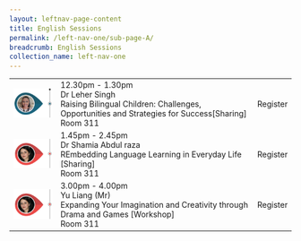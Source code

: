 ```yaml
---
layout: leftnav-page-content
title: English Sessions
permalink: /left-nav-one/sub-page-A/
breadcrumb: English Sessions
collection_name: left-nav-one
---
```


<table>
  
  <tr>
    <td>
      <img src="/images/sharing-sessions-left-markers-el1.png" alt="Dr Mercy Karuniah Jesuvadian" style="width:150px;" />
    </td>
    <td>12.30pm - 1.30pm<br>Dr Leher Singh<br>Raising Bilingual Children: Challenges, Opportunities and Strategies for Success[Sharing]<br> Room 311
    </td>
    <td>Register
    </td>
  </tr>
  <tr>
    <td>
      <img src="/images/sharing-sessions-left-markers-el2.png" alt="Dr Leher Singh" style="width:150px;" />
    </td>
    <td>1.45pm - 2.45pm<br>Dr Shamia Abdul raza<br>REmbedding Language Learning in Everyday Life [Sharing]<br> Room 311
    </td>
    <td>Register
    </td>
  </tr>
    <tr>
    <td>
      <img src="/images/sharing-sessions-left-markers-el2.png" alt="Dr Leher Singh" style="width:150px;" />
    </td>
    <td>3.00pm - 4.00pm<br>Yu Liang (Mr)<br>Expanding Your Imagination and Creativity through Drama and Games [Workshop]<br> Room 311
    </td>
    <td>Register
    </td>
    
  </tr>
  
</table>
